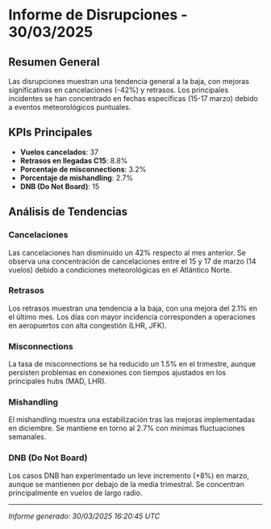 # Informe de Disrupciones - 30/03/2025

## Resumen General
Las disrupciones muestran una tendencia general a la baja, con mejoras significativas en cancelaciones (-42%) y retrasos. Los principales incidentes se han concentrado en fechas específicas (15-17 marzo) debido a eventos meteorológicos puntuales.

## KPIs Principales
- **Vuelos cancelados**: 37
- **Retrasos en llegadas C15**: 8.8%
- **Porcentaje de misconnections**: 3.2%
- **Porcentaje de mishandling**: 2.7%
- **DNB (Do Not Board)**: 15

## Análisis de Tendencias

### Cancelaciones
Las cancelaciones han disminuido un 42% respecto al mes anterior. Se observa una concentración de cancelaciones entre el 15 y 17 de marzo (14 vuelos) debido a condiciones meteorológicas en el Atlántico Norte.

### Retrasos
Los retrasos muestran una tendencia a la baja, con una mejora del 2.1% en el último mes. Los días con mayor incidencia corresponden a operaciones en aeropuertos con alta congestión (LHR, JFK).

### Misconnections
La tasa de misconnections se ha reducido un 1.5% en el trimestre, aunque persisten problemas en conexiones con tiempos ajustados en los principales hubs (MAD, LHR).

### Mishandling
El mishandling muestra una estabilización tras las mejoras implementadas en diciembre. Se mantiene en torno al 2.7% con mínimas fluctuaciones semanales.

### DNB (Do Not Board)
Los casos DNB han experimentado un leve incremento (+8%) en marzo, aunque se mantienen por debajo de la media trimestral. Se concentran principalmente en vuelos de largo radio.

---
*Informe generado: 30/03/2025 16:20:45 UTC* 